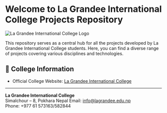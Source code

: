 # Welcome to La Grandee International College Projects Repository

![La Grandee International College Logo](https://avatars.githubusercontent.com/u/131573803?s=200&v=4)

This repository serves as a central hub for all the projects developed by La Grandee International College students. Here, you can find a diverse range of projects covering various disciplines and technologies.

## 🏫 College Information

- Official College Website: [La Grandee International College](https://lagrandee.edu.np)


---

**La Grandee International College**  
Simalchour – 8, Pokhara Nepal 
Email: info@lagrandee.edu.np  
Phone: +977 61 573163/582844

<!--

**Here are some ideas to get you started:**

🙋‍♀️ A short introduction - what is your organization all about?
🌈 Contribution guidelines - how can the community get involved?
👩‍💻 Useful resources - where can the community find your docs? Is there anything else the community should know?
🍿 Fun facts - what does your team eat for breakfast?
🧙 Remember, you can do mighty things with the power of [Markdown](https://docs.github.com/github/writing-on-github/getting-started-with-writing-and-formatting-on-github/basic-writing-and-formatting-syntax)
-->
